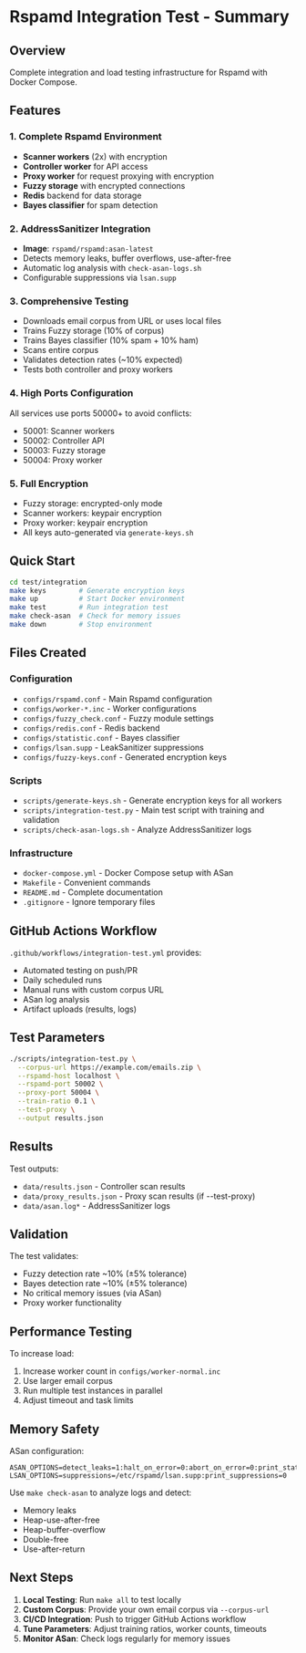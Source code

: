 # Rspamd Integration Test - Summary

## Overview

Complete integration and load testing infrastructure for Rspamd with Docker Compose.

## Features

### 1. Complete Rspamd Environment
- **Scanner workers** (2x) with encryption
- **Controller worker** for API access
- **Proxy worker** for request proxying with encryption
- **Fuzzy storage** with encrypted connections
- **Redis** backend for data storage
- **Bayes classifier** for spam detection

### 2. AddressSanitizer Integration
- **Image**: `rspamd/rspamd:asan-latest`
- Detects memory leaks, buffer overflows, use-after-free
- Automatic log analysis with `check-asan-logs.sh`
- Configurable suppressions via `lsan.supp`

### 3. Comprehensive Testing
- Downloads email corpus from URL or uses local files
- Trains Fuzzy storage (10% of corpus)
- Trains Bayes classifier (10% spam + 10% ham)
- Scans entire corpus
- Validates detection rates (~10% expected)
- Tests both controller and proxy workers

### 4. High Ports Configuration
All services use ports 50000+ to avoid conflicts:
- 50001: Scanner workers
- 50002: Controller API
- 50003: Fuzzy storage
- 50004: Proxy worker

### 5. Full Encryption
- Fuzzy storage: encrypted-only mode
- Scanner workers: keypair encryption
- Proxy worker: keypair encryption
- All keys auto-generated via `generate-keys.sh`

## Quick Start

```bash
cd test/integration
make keys        # Generate encryption keys
make up          # Start Docker environment
make test        # Run integration test
make check-asan  # Check for memory issues
make down        # Stop environment
```

## Files Created

### Configuration
- `configs/rspamd.conf` - Main Rspamd configuration
- `configs/worker-*.inc` - Worker configurations
- `configs/fuzzy_check.conf` - Fuzzy module settings
- `configs/redis.conf` - Redis backend
- `configs/statistic.conf` - Bayes classifier
- `configs/lsan.supp` - LeakSanitizer suppressions
- `configs/fuzzy-keys.conf` - Generated encryption keys

### Scripts
- `scripts/generate-keys.sh` - Generate encryption keys for all workers
- `scripts/integration-test.py` - Main test script with training and validation
- `scripts/check-asan-logs.sh` - Analyze AddressSanitizer logs

### Infrastructure
- `docker-compose.yml` - Docker Compose setup with ASan
- `Makefile` - Convenient commands
- `README.md` - Complete documentation
- `.gitignore` - Ignore temporary files

## GitHub Actions Workflow

`.github/workflows/integration-test.yml` provides:
- Automated testing on push/PR
- Daily scheduled runs
- Manual runs with custom corpus URL
- ASan log analysis
- Artifact uploads (results, logs)

## Test Parameters

```bash
./scripts/integration-test.py \
  --corpus-url https://example.com/emails.zip \
  --rspamd-host localhost \
  --rspamd-port 50002 \
  --proxy-port 50004 \
  --train-ratio 0.1 \
  --test-proxy \
  --output results.json
```

## Results

Test outputs:
- `data/results.json` - Controller scan results
- `data/proxy_results.json` - Proxy scan results (if --test-proxy)
- `data/asan.log*` - AddressSanitizer logs

## Validation

The test validates:
- Fuzzy detection rate ~10% (±5% tolerance)
- Bayes detection rate ~10% (±5% tolerance)
- No critical memory issues (via ASan)
- Proxy worker functionality

## Performance Testing

To increase load:
1. Increase worker count in `configs/worker-normal.inc`
2. Use larger email corpus
3. Run multiple test instances in parallel
4. Adjust timeout and task limits

## Memory Safety

ASan configuration:
```
ASAN_OPTIONS=detect_leaks=1:halt_on_error=0:abort_on_error=0:print_stats=1:log_path=/data/asan.log
LSAN_OPTIONS=suppressions=/etc/rspamd/lsan.supp:print_suppressions=0
```

Use `make check-asan` to analyze logs and detect:
- Memory leaks
- Heap-use-after-free
- Heap-buffer-overflow
- Double-free
- Use-after-return

## Next Steps

1. **Local Testing**: Run `make all` to test locally
2. **Custom Corpus**: Provide your own email corpus via `--corpus-url`
3. **CI/CD Integration**: Push to trigger GitHub Actions workflow
4. **Tune Parameters**: Adjust training ratios, worker counts, timeouts
5. **Monitor ASan**: Check logs regularly for memory issues
